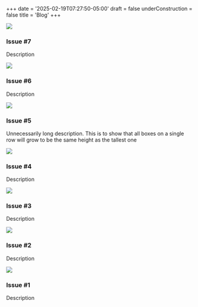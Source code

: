 +++
date = '2025-02-19T07:27:50-05:00'
draft = false
underConstruction = false
title = 'Blog'
+++

<div class="article">

  <div class="blog-container">
    <div class="blog-item">
      <img src="/images/placeholder.png">
      <h3>Issue #7</h3>
      <p>Description</p>
    </div>
    <div class="blog-item">
      <img src="/images/placeholder.png">
      <h3>Issue #6</h3>
      <p>Description</p>
    </div>
    <div class="blog-item">
      <img src="/images/placeholder.png">
      <h3>Issue #5</h3>
      <p>Unnecessarily long description. This is to show that all boxes on a single row will grow to be the same height as the tallest one</p>
    </div>
    <div class="blog-item">
      <img src="/images/placeholder.png">
      <h3>Issue #4</h3>
      <p>Description</p>
    </div>
    <div class="blog-item">
      <img src="/images/placeholder.png">
      <h3>Issue #3</h3>
      <p>Description</p>
    </div>
    <div class="blog-item">
      <img src="/images/placeholder.png">
      <h3>Issue #2</h3>
      <p>Description</p>
    </div>
    <div class="blog-item">
      <img src="/images/placeholder.png">
      <h3>Issue #1</h3>
      <p>Description</p>
    </div>
  </div>

</div>
